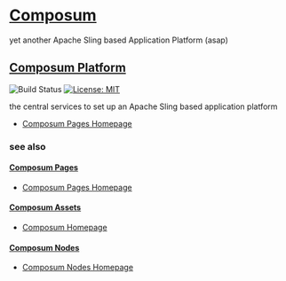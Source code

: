 # [Composum](https://www.composum.com/home.html)

yet another Apache Sling based Application Platform (asap)

## [Composum Platform](https://www.composum.com/home.html)

![Build Status](https://api.travis-ci.org/ist-dresden/composum-platform.svg?branch=develop) [![License: MIT](https://img.shields.io/badge/License-MIT-yellow.svg)](https://opensource.org/licenses/MIT)

the central services to set up an Apache Sling based application platform

* [Composum Pages Homepage](https://www.composum.com/home/pages.html)

### see also

#### [Composum Pages](https://github.com/ist-dresden/composum-pages)

* [Composum Pages Homepage](https://www.composum.com/home/pages.html)

#### [Composum Assets](https://github.com/ist-dresden/composum-assets)

* [Composum Homepage](https://www.composum.com/home.html)

#### [Composum Nodes](https://github.com/ist-dresden/composum)

* [Composum Nodes Homepage](https://www.composum.com/home/nodes.html)
